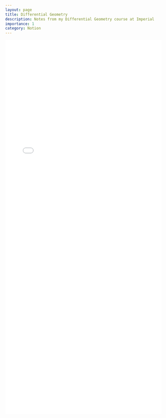 ```yaml
---
layout: page
title: Differential Geometry
description: Notes from my Differential Geometry course at Imperial
importance: 1
category: Notion
---
```


<embed src="/assets/pdf/DiffGeom.pdf" width="100%" height="1200px" type="application/pdf">
